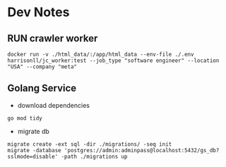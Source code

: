 # Dev Notes
## RUN crawler worker
```
docker run -v ./html_data/:/app/html_data --env-file ./.env harrisonll/jc_worker:test --job_type "software engineer" --location "USA" --company "meta"
```

## Golang Service

- download dependencies
```
go mod tidy
```

- migrate db
```
migrate create -ext sql -dir ./migrations/ -seq init
migrate -database 'postgres://admin:adminpass@localhost:5432/gs_db?sslmode=disable' -path ./migrations up
```
